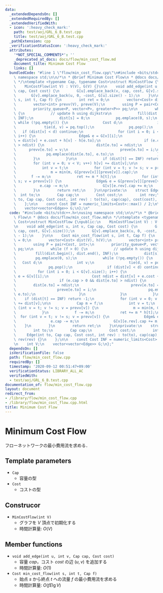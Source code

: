 ```yaml
---
data:
  _extendedDependsOn: []
  _extendedRequiredBy: []
  _extendedVerifiedWith:
  - icon: ':heavy_check_mark:'
    path: test/aoj/GRL_6_B.test.cpp
    title: test/aoj/GRL_6_B.test.cpp
  _pathExtension: cpp
  _verificationStatusIcon: ':heavy_check_mark:'
  attributes:
    '*NOT_SPECIAL_COMMENTS*': ''
    _deprecated_at_docs: docs/flow/min_cost_flow.md
    document_title: Minimum Cost Flow
    links: []
  bundledCode: "#line 1 \"flow/min_cost_flow.cpp\"\n#include <bits/stdc++.h>\nusing\
    \ namespace std;\n\n/*\n * @brief Minimum Cost Flow\n * @docs docs/flow/min_cost_flow.md\n\
    \ */\ntemplate <typename Cap, typename Cost>\nstruct MinCostFlow {\npublic:\n\
    \    MinCostFlow(int V) : V(V), G(V) {}\n\n    void add_edge(int u, int v, Cap\
    \ cap, Cost cost) {\n        G[u].emplace_back(v, cap, cost, G[v].size());\n \
    \       G[v].emplace_back(u, 0, -cost, G[u].size() - 1);\n    }\n\n    Cost min_cost_flow(int\
    \ s, int t, Cap f) {\n        int ret = 0;\n        vector<Cost> dist(V), h(V);\n\
    \        vector<int> prevv(V), preve(V);\n        using P = pair<Cost, int>;\n\
    \        priority_queue<P, vector<P>, greater<P>> pq;\n\n        while (f > 0)\
    \ {\n            // update h using dijkstra\n            fill(dist.begin(), dist.end(),\
    \ INF);\n            dist[s] = 0;\n            pq.emplace(0, s);\n           \
    \ while (!pq.empty()) {\n                Cost d;\n                int v;\n   \
    \             tie(d, v) = pq.top();\n                pq.pop();\n             \
    \   if (dist[v] < d) continue;\n                for (int i = 0; i < G[v].size();\
    \ i++) {\n                    Edge& e = G[v][i];\n                    Cost ndist\
    \ = dist[v] + e.cost + h[v] - h[e.to];\n                    if (e.cap > 0 && dist[e.to]\
    \ > ndist) {\n                        dist[e.to] = ndist;\n                  \
    \      prevv[e.to] = v;\n                        preve[e.to] = i;\n          \
    \              pq.emplace(dist[e.to], e.to);\n                    }\n        \
    \        }\n            }\n\n            if (dist[t] == INF) return -1;\n    \
    \        for (int v = 0; v < V; v++) h[v] += dist[v];\n\n            Cap m = f;\n\
    \            int v = t;\n            for (int v = t; v != s; v = prevv[v]) {\n\
    \                m = min(m, G[prevv[v]][preve[v]].cap);\n            }\n     \
    \       f -= m;\n            ret += m * h[t];\n            for (int v = t; v !=\
    \ s; v = prevv[v]) {\n                Edge& e = G[prevv[v]][preve[v]];\n     \
    \           e.cap -= m;\n                G[v][e.rev].cap += m;\n            }\n\
    \        }\n        return ret;\n    }\n\nprivate:\n    struct Edge {\n      \
    \  int to;\n        Cap cap;\n        Cost cost;\n        int rev;\n        Edge(int\
    \ to, Cap cap, Cost cost, int rev) : to(to), cap(cap), cost(cost), rev(rev) {}\n\
    \    };\n\n    const Cost INF = numeric_limits<Cost>::max() / 2;\n\n    int V;\n\
    \    vector<vector<Edge>> G;\n};\n"
  code: "#include <bits/stdc++.h>\nusing namespace std;\n\n/*\n * @brief Minimum Cost\
    \ Flow\n * @docs docs/flow/min_cost_flow.md\n */\ntemplate <typename Cap, typename\
    \ Cost>\nstruct MinCostFlow {\npublic:\n    MinCostFlow(int V) : V(V), G(V) {}\n\
    \n    void add_edge(int u, int v, Cap cap, Cost cost) {\n        G[u].emplace_back(v,\
    \ cap, cost, G[v].size());\n        G[v].emplace_back(u, 0, -cost, G[u].size()\
    \ - 1);\n    }\n\n    Cost min_cost_flow(int s, int t, Cap f) {\n        int ret\
    \ = 0;\n        vector<Cost> dist(V), h(V);\n        vector<int> prevv(V), preve(V);\n\
    \        using P = pair<Cost, int>;\n        priority_queue<P, vector<P>, greater<P>>\
    \ pq;\n\n        while (f > 0) {\n            // update h using dijkstra\n   \
    \         fill(dist.begin(), dist.end(), INF);\n            dist[s] = 0;\n   \
    \         pq.emplace(0, s);\n            while (!pq.empty()) {\n             \
    \   Cost d;\n                int v;\n                tie(d, v) = pq.top();\n \
    \               pq.pop();\n                if (dist[v] < d) continue;\n      \
    \          for (int i = 0; i < G[v].size(); i++) {\n                    Edge&\
    \ e = G[v][i];\n                    Cost ndist = dist[v] + e.cost + h[v] - h[e.to];\n\
    \                    if (e.cap > 0 && dist[e.to] > ndist) {\n                \
    \        dist[e.to] = ndist;\n                        prevv[e.to] = v;\n     \
    \                   preve[e.to] = i;\n                        pq.emplace(dist[e.to],\
    \ e.to);\n                    }\n                }\n            }\n\n        \
    \    if (dist[t] == INF) return -1;\n            for (int v = 0; v < V; v++) h[v]\
    \ += dist[v];\n\n            Cap m = f;\n            int v = t;\n            for\
    \ (int v = t; v != s; v = prevv[v]) {\n                m = min(m, G[prevv[v]][preve[v]].cap);\n\
    \            }\n            f -= m;\n            ret += m * h[t];\n          \
    \  for (int v = t; v != s; v = prevv[v]) {\n                Edge& e = G[prevv[v]][preve[v]];\n\
    \                e.cap -= m;\n                G[v][e.rev].cap += m;\n        \
    \    }\n        }\n        return ret;\n    }\n\nprivate:\n    struct Edge {\n\
    \        int to;\n        Cap cap;\n        Cost cost;\n        int rev;\n   \
    \     Edge(int to, Cap cap, Cost cost, int rev) : to(to), cap(cap), cost(cost),\
    \ rev(rev) {}\n    };\n\n    const Cost INF = numeric_limits<Cost>::max() / 2;\n\
    \n    int V;\n    vector<vector<Edge>> G;\n};"
  dependsOn: []
  isVerificationFile: false
  path: flow/min_cost_flow.cpp
  requiredBy: []
  timestamp: '2020-09-12 00:51:47+09:00'
  verificationStatus: LIBRARY_ALL_AC
  verifiedWith:
  - test/aoj/GRL_6_B.test.cpp
documentation_of: flow/min_cost_flow.cpp
layout: document
redirect_from:
- /library/flow/min_cost_flow.cpp
- /library/flow/min_cost_flow.cpp.html
title: Minimum Cost Flow
---
```

# Minimum Cost Flow

フローネットワークの最小費用流を求める．

## Template parameters

- `Cap`
    - 容量の型
- `Cost`
    - コストの型

## Construcor

- `MinCostFlow(int V)`
    - グラフを $V$ 頂点で初期化する
    - 時間計算量: $O(V)$

## Member functions

- `void add_edge(int u, int v, Cap cap, Cost cost)`
    - 容量 $cap$，コスト $cost$ の辺 $(u, v)$ を追加する
    - 時間計算量: $O(1)$
- `Cost min_cost_flow(int s, int t, Cap f)`
    - 始点 $s$ から終点 $t$ への流量 $f$ の最小費用流を求める
    - 時間計算量: $O(fE\lg V)$